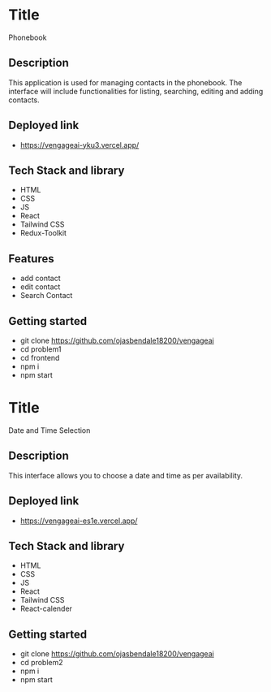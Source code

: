 # Title
 Phonebook

## Description
This application is used for managing contacts in the phonebook. The interface will include functionalities for listing, searching, editing and adding contacts.

## Deployed link
- https://vengageai-yku3.vercel.app/

## Tech Stack and library
- HTML
- CSS
- JS
- React
- Tailwind CSS
- Redux-Toolkit

## Features
- add contact 
- edit contact
- Search Contact

## Getting started
- git clone https://github.com/ojasbendale18200/vengageai
- cd problem1
- cd frontend
- npm i
- npm start
  


# Title
Date and Time Selection

## Description
This interface allows you to choose a date and time as per availability.

## Deployed link
- https://vengageai-es1e.vercel.app/

## Tech Stack and library
- HTML
- CSS
- JS
- React
- Tailwind CSS
- React-calender


## Getting started
- git clone https://github.com/ojasbendale18200/vengageai
- cd problem2
- npm i
- npm start
  
